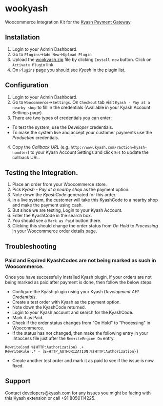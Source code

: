 # wookyash
Woocommerce Integration Kit for the [Kyash Payment Gateway](http://www.kyash.com/).

## Installation
1. Login to your Admin Dashboard.
2. Go to `Plugins`->`Add New`->`Upload Plugin`
3. Upload the [wookyash.zip](https://github.com/Gubbi/wookyash/archive/v1.0.zip) file by clicking `Install now` button. Click on `Activate Plugin` link.
4. On `Plugins` page you should see *Kyash* in the plugin list.

## Configuration
1. Login to your Admin Dashboard.
2. Go to `Woocommerce`->`Settings`. On `Checkout` tab visit `Kyash - Pay at a nearby shop` to fill in the credentials (Available in your Kyash Account Settings page).
3. There are two types of credentials you can enter: 
  - To test the system, use the *Developer* credentials.
  - To make the system live and accept your customer payments use the *Production* credentials.
4. Copy the *Callback URL* (e.g. `http://www.kyash.com/?action=kyash-handler`) to your Kyash Account Settings and click `Set` to update the callback URL.

## Testing the Integration.
1. Place an order from your Woocommerce store.
2. Pick *Kyash - Pay at a nearby shop* as the payment option.
3. Note down the *KyashCode* generated for this order.
4. In a live system, the customer will take this KyashCode to a nearby shop and make the payment using cash.
5. But since we are testing, Login to your Kyash Account.
6. Enter the KyashCode in the search box.
7. You should see a `Mark as Paid` button there.
8. Clicking this should change the order status from *On Hold* to *Processing* in your Woocommerce order details page.

## Troubleshooting
### Paid and Expired KyashCodes are not being marked as such in Woocommerce.
Once you have successfully installed Kyash plugin, if your orders are not being marked as paid after payment is done, then follow the below steps.

* Configure the Kyash plugin using your Kyash *Development API Credentials*.
* Create a test order with Kyash as the payment option.
* Note down the KyashCode returned.
* Login to your Kyash account and search for the KyashCode.
* Mark it as Paid.
* Check if the order status changes from "On Hold" to "Processing" in Woocommerce.
* If the status has not changed, then make the following entry in your .htaccess file just after the `RewriteEngine On` entry.
```
RewriteCond %{HTTP:Authorization} .+
RewriteRule .* - [E=HTTP_AUTHORIZATION:%{HTTP:Authorization}]
```
* Create another test order and mark it as paid to see if the issue is now fixed.

## Support
Contact developers@kyash.com for any issues you might be facing with this Kyash extension or call +91 8050114225.
